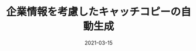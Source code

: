---
title: "企業情報を考慮したキャッチコピーの自動生成"
authors: 昇 夏海, <b>平岡 達也</b>, 丹羽 彩奈, 西口 佳佑, 岡崎 直観
collection: publications
category: nonref
date: 2021-03-15
venue: '言語処理学会第27回年次大会 (NLP2021), pp. 450–454'
paperurl: 'https://www.anlp.jp/proceedings/annual_meeting/2021/pdf_dir/B3-3.pdf'
en: 
award: 
---
